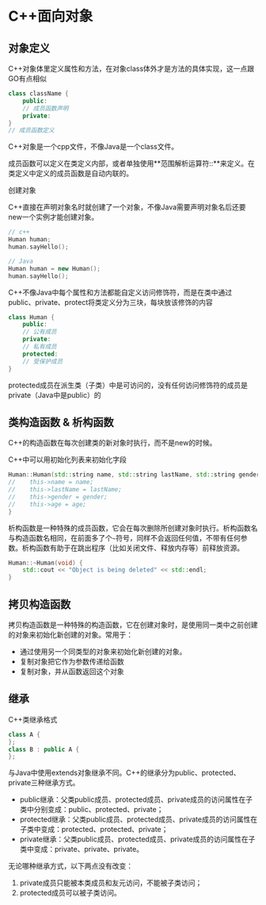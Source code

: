 # C++面向对象

## 对象定义

C++对象体里定义属性和方法，在对象class体外才是方法的具体实现，这一点跟GO有点相似

```cpp
class className {
    public:
    // 成员函数声明
    private:
}
// 成员函数定义
```

C++对象是一个cpp文件，不像Java是一个class文件。

成员函数可以定义在类定义内部，或者单独使用**范围解析运算符::**来定义。在类定义中定义的成员函数是自动内联的。

创建对象

C++直接在声明对象名时就创建了一个对象，不像Java需要声明对象名后还要new一个实例才能创建对象。

```cpp
// c++
Human human;
human.sayHello();

// Java
Human human = new Human();
human.sayHello();
```

C++不像Java中每个属性和方法都能自定义访问修饰符，而是在类中通过public、private、protect将类定义分为三块，每块放该修饰的内容

```cpp
class Human {
    public:
    // 公有成员
    private:
    // 私有成员
    protected:
    // 受保护成员
}
```

protected成员在派生类（子类）中是可访问的，没有任何访问修饰符的成员是private（Java中是public）的



## 类构造函数 & 析构函数

C++的构造函数在每次创建类的新对象时执行，而不是new的时候。

C++中可以用初始化列表来初始化字段

```cpp
Human::Human(std::string name, std::string lastName, std::string gender, int age) : name(name), lastName(lastName), gender(gender), age(age) {
//    this->name = name;
//    this->lastName = lastName;
//    this->gender = gender;
//    this->age = age;
}
```

析构函数是一种特殊的成员函数，它会在每次删除所创建对象时执行。析构函数名与构造函数名相同，在前面多了个`~`符号，同样不会返回任何值，不带有任何参数。析构函数有助于在跳出程序（比如关闭文件、释放内存等）前释放资源。

```cpp
Human::~Human(void) {
    std::cout << "Object is being deleted" << std::endl;
}
```



## 拷贝构造函数

拷贝构造函数是一种特殊的构造函数，它在创建对象时，是使用同一类中之前创建的对象来初始化新创建的对象。常用于：

- 通过使用另一个同类型的对象来初始化新创建的对象。
- 复制对象把它作为参数传递给函数
- 复制对象，并从函数返回这个对象



## 继承

C++类继承格式

```cpp
class A {
};
class B : public A {
};
```

与Java中使用extends对象继承不同。C++的继承分为public、protected、private三种继承方式。

- public继承：父类public成员、protected成员、private成员的访问属性在子类中分别变成：public、protected、private；
- protected继承：父类public成员、protected成员、private成员的访问属性在子类中变成：protected、protected、private；
- private继承：父类public成员、protected成员、private成员的访问属性在子类中变成：private、private、private。

无论哪种继承方式，以下两点没有改变：

1. private成员只能被本类成员和友元访问，不能被子类访问；
2. protected成员可以被子类访问。